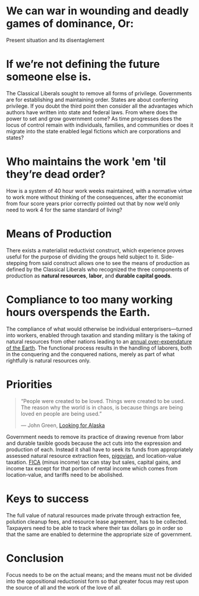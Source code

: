 # We can war in wounding and deadly games of dominance, Or:
Present situation and its disentaglement

# If we’re not defining the future someone else is.
The Classical Liberals sought to remove all forms of privilege. Governments are for establishing and maintaining order. States are about conferring privilege. If you doubt the third point then consider all the advantages which authors have written into state and federal laws. From where does the power to set and grow government come? As time progresses does the locus of control remain with individuals, families, and communities or does it migrate into the state enabled legal fictions which are corporations and states?

# Who maintains the work 'em 'til they’re dead order? 
How is a system of 40 hour work weeks maintained, with a normative virtue to work more without thinking of the consequences, after the economist from four score years prior correctly pointed out that by now we’d only need to work 4 for the same standard of living?

# Means of Production
There exists a materialist reductivist construct, which experience proves useful for the purpose of dividing the groups held subject to it. Side-stepping from said construct allows one to see the means of production as defined by the Classical Liberals who recognized the three components of production as **natural resources**, **labor**, and **durable capital goods**.

# Compliance to too many working hours overspends the Earth. 
The compliance of what would otherwise be individual enterprisers—turned into workers, enabled through taxation and standing military is the taking of natural resources from other nations leading to an [annual over-expendature of the Earth](https://www.overshootday.org/about-earth-overshoot-day/). The functional process results in the handling of laborers, both in the conquering and the conquered nations, merely as part of what rightfully is natural resources only.

# Priorities
>“People were created to be loved.
>Things were created to be used.
>The reason why the world is in chaos, 
>is because things are being loved en people are being used.”
>
>― John Green, [Looking for Alaska](https://g.co/kgs/1c9M6h)

Government needs to remove its practice of drawing revenue from labor and durable taxible goods because the act cuts into the expression and production of each. Instead it shall have to seek its funds from appropriately assessed natural resource extraction fees, [pigovian](https://www.investopedia.com/terms/p/pigoviantax.asp#:~:text=A%20Pigovian%20(Pigouvian)%20tax%20is,of%20the%20product's%20market%20price.), and location-value taxation. [FICA](https://personal-finance.extension.org/what-is-fica-tax-and-how-is-it-calculated/) (minus income) tax can stay but sales, capital gains, and income tax except for that portion of rental income which comes from location-value, and tariffs need to be abolished. 

# Keys to success
The full value of natural resources made private through extraction fee, polution cleanup fees, and resource lease agreement, has to be collected. Taxpayers need to be able to track where their tax dollars go in order so that the same are enabled to determine the appropriate size of government.

# Conclusion
Focus needs to be on the actual means; and the means must not be divided into the oppositional reductionist form so that greater focus may rest upon the source of all and the work of the love of all.
